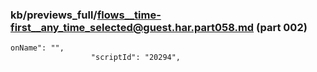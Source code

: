 ### kb/previews_full/flows__time-first__any_time_selected@guest.har.part058.md (part 002)

```md
onName": "",
                  "scriptId": "20294",
                 
```

```
